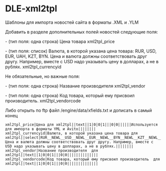 # DLE-xml2tpl
Шаблоны для импорта новостей сайта в форматы .XML и .YLM

Добавить в разделе дополнительных полей новостей следующие поля:

<price> - (тип поля: одна строка)
Цена товара 
	xml2tpl_price

<currencyId> -  (тип поля: список)
Валюта, в которой указана цена товара: RUR, USD, EUR, UAH, KZT, BYN. Цена и валюта должны соответствовать друг другу. Например, вместе с USD надо указывать цену в долларах, а не в рублях.
	xml2tpl_currencyid

Не обязательные, но важные поля:

<vendor> - (тип поля: одна строка)
	Название производителя
	xml2tpl_vendor

<vendorCode> - (тип поля: одна строка)
Код товара, который ему присвоил производитель.
	xml2tpl_vendorcode


Либо открыть по ftp файл /engine/data/xfields.txt и дописать в самый конец

	xml2tpl_price|Цена для xml2tpl||text||1|0|0|1|||0|0||||||Используется для импорта в форматы YML и Avito||||||||
	xml2tpl_currencyid|Валюта, в которой указана цена товара для xml2tpl||select|RUR__NEWL__USD__NEWL__EUR__NEWL__BYN__NEWL__KZT__NEWL__UAH|0|0|0|0|||0|0||||||Цена и валюта должны соответствовать друг другу. Например, вместе с USD надо указывать цену в долларах, а не в рублях.||||||||
	xml2tpl_vendor|Название производителя  для xml2tpl||text||1|0|0|1|||0|0||||||||||||||
	xml2tpl_vendorcode|Код товара, который ему присвоил производитель  для xml2tpl||text||1|0|0|1|||0|0||||||||||||||





